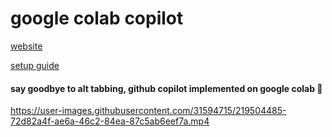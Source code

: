 # google colab copilot 

[website](http://copilot.naklecha.com/)

[setup guide](https://bevel-pufferfish-154.notion.site/Getting-started-with-Copilot-7be0d614295a4836b84fb9cf7c909227)

#### say goodbye to alt tabbing, github copilot implemented on google colab 👋


https://user-images.githubusercontent.com/31594715/219504485-72d82a4f-ae6a-46c2-84ea-87c5ab6eef7a.mp4
